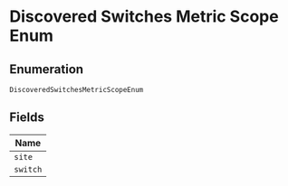 
# Discovered Switches Metric Scope Enum

## Enumeration

`DiscoveredSwitchesMetricScopeEnum`

## Fields

| Name |
|  --- |
| `site` |
| `switch` |

